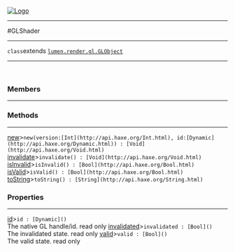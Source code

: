 
[![Logo](../../../../../../images/logo.png)](../../../../../../api/index.html)

---



#GLShader



---

`class`extends <code><span>[lumen.render.gl.GLObject]()</span></code>
<span class="meta">

</span>


---

&nbsp;
&nbsp;

<h3>Members</h3> <hr/>

<h3>Methods</h3> <hr/><span class="method apipage">
            <a name="new"><a class="lift" href="#new">new</a></a><a title="inherited from lumen.render.gl.GLObject" class="tooltip inherited">&gt;</a><code class="signature apipage">new(version:<span>[Int](http://api.haxe.org/Int.html)</span>, id:<span>[Dynamic](http://api.haxe.org/Dynamic.html)</span>) : [Void](http://api.haxe.org/Void.html)</code><br/><span class="small_desc_flat"></span>
        </span>
    <span class="method apipage">
            <a name="invalidate"><a class="lift" href="#invalidate">invalidate</a></a><a title="inherited from lumen.render.gl.GLObject" class="tooltip inherited">&gt;</a><code class="signature apipage">invalidate() : [Void](http://api.haxe.org/Void.html)</code><br/><span class="small_desc_flat"></span>
        </span>
    <span class="method apipage">
            <a name="isInvalid"><a class="lift" href="#isInvalid">isInvalid</a></a><a title="inherited from lumen.render.gl.GLObject" class="tooltip inherited">&gt;</a><code class="signature apipage">isInvalid() : [Bool](http://api.haxe.org/Bool.html)</code><br/><span class="small_desc_flat"></span>
        </span>
    <span class="method apipage">
            <a name="isValid"><a class="lift" href="#isValid">isValid</a></a><a title="inherited from lumen.render.gl.GLObject" class="tooltip inherited">&gt;</a><code class="signature apipage">isValid() : [Bool](http://api.haxe.org/Bool.html)</code><br/><span class="small_desc_flat"></span>
        </span>
    <span class="method apipage">
            <a name="toString"><a class="lift" href="#toString">toString</a></a><a title="inherited from lumen.render.gl.GLObject" class="tooltip inherited">&gt;</a><code class="signature apipage">toString() : [String](http://api.haxe.org/String.html)</code><br/><span class="small_desc_flat"></span>
        </span>
    

<h3>Properties</h3> <hr/><span class="property apipage">
            <a name="id"><a class="lift" href="#id">id</a></a><a title="inherited from lumen.render.gl.GLObject" class="tooltip inherited">&gt;</a><code class="signature apipage">id : [Dynamic]()</code><br/><span class="small_desc_flat">The native GL handle/id. read only</span>
        </span><span class="property apipage">
            <a name="invalidated"><a class="lift" href="#invalidated">invalidated</a></a><a title="inherited from lumen.render.gl.GLObject" class="tooltip inherited">&gt;</a><code class="signature apipage">invalidated : [Bool]()</code><br/><span class="small_desc_flat">The invalidated state. read only</span>
        </span><span class="property apipage">
            <a name="valid"><a class="lift" href="#valid">valid</a></a><a title="inherited from lumen.render.gl.GLObject" class="tooltip inherited">&gt;</a><code class="signature apipage">valid : [Bool]()</code><br/><span class="small_desc_flat">The valid state. read only</span>
        </span>

&nbsp;
&nbsp;
&nbsp;